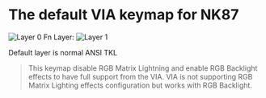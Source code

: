 # The default VIA keymap for NK87

![Layer 0](https://i.imgur.com/nw29fvc.png)
Fn Layer:
![Layer 1](https://i.imgur.com/SyijLFt.png)

Default layer is normal ANSI TKL

> This keymap disable RGB Matrix Lightning and enable RGB Backlight effects to have full support from the VIA. VIA is not 
> supporting RGB Matrix Lighting effects configuration but works with RGB Backlight. 
